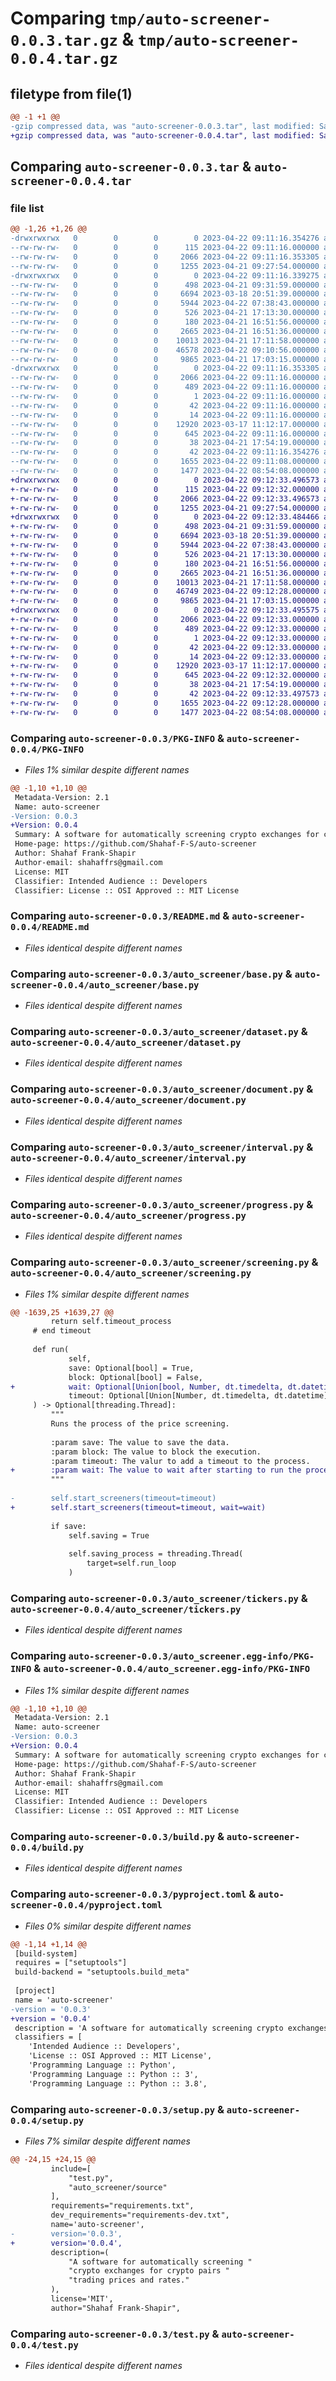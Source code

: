 # Comparing `tmp/auto-screener-0.0.3.tar.gz` & `tmp/auto-screener-0.0.4.tar.gz`

## filetype from file(1)

```diff
@@ -1 +1 @@
-gzip compressed data, was "auto-screener-0.0.3.tar", last modified: Sat Apr 22 09:11:16 2023, max compression
+gzip compressed data, was "auto-screener-0.0.4.tar", last modified: Sat Apr 22 09:12:33 2023, max compression
```

## Comparing `auto-screener-0.0.3.tar` & `auto-screener-0.0.4.tar`

### file list

```diff
@@ -1,26 +1,26 @@
-drwxrwxrwx   0        0        0        0 2023-04-22 09:11:16.354276 auto-screener-0.0.3/
--rw-rw-rw-   0        0        0      115 2023-04-22 09:11:16.000000 auto-screener-0.0.3/MANIFEST.in
--rw-rw-rw-   0        0        0     2066 2023-04-22 09:11:16.353305 auto-screener-0.0.3/PKG-INFO
--rw-rw-rw-   0        0        0     1255 2023-04-21 09:27:54.000000 auto-screener-0.0.3/README.md
-drwxrwxrwx   0        0        0        0 2023-04-22 09:11:16.339275 auto-screener-0.0.3/auto_screener/
--rw-rw-rw-   0        0        0      498 2023-04-21 09:31:59.000000 auto-screener-0.0.3/auto_screener/__init__.py
--rw-rw-rw-   0        0        0     6694 2023-03-18 20:51:39.000000 auto-screener-0.0.3/auto_screener/base.py
--rw-rw-rw-   0        0        0     5944 2023-04-22 07:38:43.000000 auto-screener-0.0.3/auto_screener/dataset.py
--rw-rw-rw-   0        0        0      526 2023-04-21 17:13:30.000000 auto-screener-0.0.3/auto_screener/document.py
--rw-rw-rw-   0        0        0      180 2023-04-21 16:51:56.000000 auto-screener-0.0.3/auto_screener/hints.py
--rw-rw-rw-   0        0        0     2665 2023-04-21 16:51:36.000000 auto-screener-0.0.3/auto_screener/interval.py
--rw-rw-rw-   0        0        0    10013 2023-04-21 17:11:58.000000 auto-screener-0.0.3/auto_screener/progress.py
--rw-rw-rw-   0        0        0    46578 2023-04-22 09:10:56.000000 auto-screener-0.0.3/auto_screener/screening.py
--rw-rw-rw-   0        0        0     9865 2023-04-21 17:03:15.000000 auto-screener-0.0.3/auto_screener/tickers.py
-drwxrwxrwx   0        0        0        0 2023-04-22 09:11:16.353305 auto-screener-0.0.3/auto_screener.egg-info/
--rw-rw-rw-   0        0        0     2066 2023-04-22 09:11:16.000000 auto-screener-0.0.3/auto_screener.egg-info/PKG-INFO
--rw-rw-rw-   0        0        0      489 2023-04-22 09:11:16.000000 auto-screener-0.0.3/auto_screener.egg-info/SOURCES.txt
--rw-rw-rw-   0        0        0        1 2023-04-22 09:11:16.000000 auto-screener-0.0.3/auto_screener.egg-info/dependency_links.txt
--rw-rw-rw-   0        0        0       42 2023-04-22 09:11:16.000000 auto-screener-0.0.3/auto_screener.egg-info/requires.txt
--rw-rw-rw-   0        0        0       14 2023-04-22 09:11:16.000000 auto-screener-0.0.3/auto_screener.egg-info/top_level.txt
--rw-rw-rw-   0        0        0    12920 2023-03-17 11:12:17.000000 auto-screener-0.0.3/build.py
--rw-rw-rw-   0        0        0      645 2023-04-22 09:11:16.000000 auto-screener-0.0.3/pyproject.toml
--rw-rw-rw-   0        0        0       38 2023-04-21 17:54:19.000000 auto-screener-0.0.3/requirements.txt
--rw-rw-rw-   0        0        0       42 2023-04-22 09:11:16.354276 auto-screener-0.0.3/setup.cfg
--rw-rw-rw-   0        0        0     1655 2023-04-22 09:11:08.000000 auto-screener-0.0.3/setup.py
--rw-rw-rw-   0        0        0     1477 2023-04-22 08:54:08.000000 auto-screener-0.0.3/test.py
+drwxrwxrwx   0        0        0        0 2023-04-22 09:12:33.496573 auto-screener-0.0.4/
+-rw-rw-rw-   0        0        0      115 2023-04-22 09:12:32.000000 auto-screener-0.0.4/MANIFEST.in
+-rw-rw-rw-   0        0        0     2066 2023-04-22 09:12:33.496573 auto-screener-0.0.4/PKG-INFO
+-rw-rw-rw-   0        0        0     1255 2023-04-21 09:27:54.000000 auto-screener-0.0.4/README.md
+drwxrwxrwx   0        0        0        0 2023-04-22 09:12:33.484466 auto-screener-0.0.4/auto_screener/
+-rw-rw-rw-   0        0        0      498 2023-04-21 09:31:59.000000 auto-screener-0.0.4/auto_screener/__init__.py
+-rw-rw-rw-   0        0        0     6694 2023-03-18 20:51:39.000000 auto-screener-0.0.4/auto_screener/base.py
+-rw-rw-rw-   0        0        0     5944 2023-04-22 07:38:43.000000 auto-screener-0.0.4/auto_screener/dataset.py
+-rw-rw-rw-   0        0        0      526 2023-04-21 17:13:30.000000 auto-screener-0.0.4/auto_screener/document.py
+-rw-rw-rw-   0        0        0      180 2023-04-21 16:51:56.000000 auto-screener-0.0.4/auto_screener/hints.py
+-rw-rw-rw-   0        0        0     2665 2023-04-21 16:51:36.000000 auto-screener-0.0.4/auto_screener/interval.py
+-rw-rw-rw-   0        0        0    10013 2023-04-21 17:11:58.000000 auto-screener-0.0.4/auto_screener/progress.py
+-rw-rw-rw-   0        0        0    46749 2023-04-22 09:12:28.000000 auto-screener-0.0.4/auto_screener/screening.py
+-rw-rw-rw-   0        0        0     9865 2023-04-21 17:03:15.000000 auto-screener-0.0.4/auto_screener/tickers.py
+drwxrwxrwx   0        0        0        0 2023-04-22 09:12:33.495575 auto-screener-0.0.4/auto_screener.egg-info/
+-rw-rw-rw-   0        0        0     2066 2023-04-22 09:12:33.000000 auto-screener-0.0.4/auto_screener.egg-info/PKG-INFO
+-rw-rw-rw-   0        0        0      489 2023-04-22 09:12:33.000000 auto-screener-0.0.4/auto_screener.egg-info/SOURCES.txt
+-rw-rw-rw-   0        0        0        1 2023-04-22 09:12:33.000000 auto-screener-0.0.4/auto_screener.egg-info/dependency_links.txt
+-rw-rw-rw-   0        0        0       42 2023-04-22 09:12:33.000000 auto-screener-0.0.4/auto_screener.egg-info/requires.txt
+-rw-rw-rw-   0        0        0       14 2023-04-22 09:12:33.000000 auto-screener-0.0.4/auto_screener.egg-info/top_level.txt
+-rw-rw-rw-   0        0        0    12920 2023-03-17 11:12:17.000000 auto-screener-0.0.4/build.py
+-rw-rw-rw-   0        0        0      645 2023-04-22 09:12:32.000000 auto-screener-0.0.4/pyproject.toml
+-rw-rw-rw-   0        0        0       38 2023-04-21 17:54:19.000000 auto-screener-0.0.4/requirements.txt
+-rw-rw-rw-   0        0        0       42 2023-04-22 09:12:33.497573 auto-screener-0.0.4/setup.cfg
+-rw-rw-rw-   0        0        0     1655 2023-04-22 09:12:28.000000 auto-screener-0.0.4/setup.py
+-rw-rw-rw-   0        0        0     1477 2023-04-22 08:54:08.000000 auto-screener-0.0.4/test.py
```

### Comparing `auto-screener-0.0.3/PKG-INFO` & `auto-screener-0.0.4/PKG-INFO`

 * *Files 1% similar despite different names*

```diff
@@ -1,10 +1,10 @@
 Metadata-Version: 2.1
 Name: auto-screener
-Version: 0.0.3
+Version: 0.0.4
 Summary: A software for automatically screening crypto exchanges for crypto pairs trading prices and rates.
 Home-page: https://github.com/Shahaf-F-S/auto-screener
 Author: Shahaf Frank-Shapir
 Author-email: shahaffrs@gmail.com
 License: MIT
 Classifier: Intended Audience :: Developers
 Classifier: License :: OSI Approved :: MIT License
```

### Comparing `auto-screener-0.0.3/README.md` & `auto-screener-0.0.4/README.md`

 * *Files identical despite different names*

### Comparing `auto-screener-0.0.3/auto_screener/base.py` & `auto-screener-0.0.4/auto_screener/base.py`

 * *Files identical despite different names*

### Comparing `auto-screener-0.0.3/auto_screener/dataset.py` & `auto-screener-0.0.4/auto_screener/dataset.py`

 * *Files identical despite different names*

### Comparing `auto-screener-0.0.3/auto_screener/document.py` & `auto-screener-0.0.4/auto_screener/document.py`

 * *Files identical despite different names*

### Comparing `auto-screener-0.0.3/auto_screener/interval.py` & `auto-screener-0.0.4/auto_screener/interval.py`

 * *Files identical despite different names*

### Comparing `auto-screener-0.0.3/auto_screener/progress.py` & `auto-screener-0.0.4/auto_screener/progress.py`

 * *Files identical despite different names*

### Comparing `auto-screener-0.0.3/auto_screener/screening.py` & `auto-screener-0.0.4/auto_screener/screening.py`

 * *Files 1% similar despite different names*

```diff
@@ -1639,25 +1639,27 @@
         return self.timeout_process
     # end timeout
 
     def run(
             self,
             save: Optional[bool] = True,
             block: Optional[bool] = False,
+            wait: Optional[Union[bool, Number, dt.timedelta, dt.datetime]] = False,
             timeout: Optional[Union[Number, dt.timedelta, dt.datetime]] = None
     ) -> Optional[threading.Thread]:
         """
         Runs the process of the price screening.
 
         :param save: The value to save the data.
         :param block: The value to block the execution.
         :param timeout: The valur to add a timeout to the process.
+        :param wait: The value to wait after starting to run the process.
         """
 
-        self.start_screeners(timeout=timeout)
+        self.start_screeners(timeout=timeout, wait=wait)
 
         if save:
             self.saving = True
 
             self.saving_process = threading.Thread(
                 target=self.run_loop
             )
```

### Comparing `auto-screener-0.0.3/auto_screener/tickers.py` & `auto-screener-0.0.4/auto_screener/tickers.py`

 * *Files identical despite different names*

### Comparing `auto-screener-0.0.3/auto_screener.egg-info/PKG-INFO` & `auto-screener-0.0.4/auto_screener.egg-info/PKG-INFO`

 * *Files 1% similar despite different names*

```diff
@@ -1,10 +1,10 @@
 Metadata-Version: 2.1
 Name: auto-screener
-Version: 0.0.3
+Version: 0.0.4
 Summary: A software for automatically screening crypto exchanges for crypto pairs trading prices and rates.
 Home-page: https://github.com/Shahaf-F-S/auto-screener
 Author: Shahaf Frank-Shapir
 Author-email: shahaffrs@gmail.com
 License: MIT
 Classifier: Intended Audience :: Developers
 Classifier: License :: OSI Approved :: MIT License
```

### Comparing `auto-screener-0.0.3/build.py` & `auto-screener-0.0.4/build.py`

 * *Files identical despite different names*

### Comparing `auto-screener-0.0.3/pyproject.toml` & `auto-screener-0.0.4/pyproject.toml`

 * *Files 0% similar despite different names*

```diff
@@ -1,14 +1,14 @@
 [build-system]
 requires = ["setuptools"]
 build-backend = "setuptools.build_meta"
 
 [project]
 name = 'auto-screener'
-version = '0.0.3'
+version = '0.0.4'
 description = 'A software for automatically screening crypto exchanges for crypto pairs trading prices and rates.'
 classifiers = [
 	'Intended Audience :: Developers',
 	'License :: OSI Approved :: MIT License',
 	'Programming Language :: Python',
 	'Programming Language :: Python :: 3',
 	'Programming Language :: Python :: 3.8',
```

### Comparing `auto-screener-0.0.3/setup.py` & `auto-screener-0.0.4/setup.py`

 * *Files 7% similar despite different names*

```diff
@@ -24,15 +24,15 @@
         include=[
             "test.py",
             "auto_screener/source"
         ],
         requirements="requirements.txt",
         dev_requirements="requirements-dev.txt",
         name='auto-screener',
-        version='0.0.3',
+        version='0.0.4',
         description=(
             "A software for automatically screening "
             "crypto exchanges for crypto pairs "
             "trading prices and rates."
         ),
         license='MIT',
         author="Shahaf Frank-Shapir",
```

### Comparing `auto-screener-0.0.3/test.py` & `auto-screener-0.0.4/test.py`

 * *Files identical despite different names*

